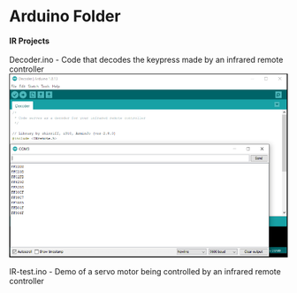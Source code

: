 # Arduino Folder

**IR Projects** <br/><br/>
Decoder.ino - Code that decodes the keypress made by an infrared remote controller <br/>
![Decode](https://github.com/LawZHRobin/Projects/raw/main/Arduino/Images/Decode.PNG) <br/>

IR-test.ino - Demo of a servo motor being controlled by an infrared remote controller
